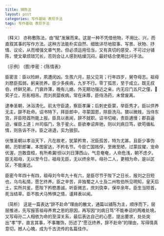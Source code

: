 ```yaml
---
title: 铺陈法
layout: post
categories: 写作基础 表现手法
tags: 写作基础 表现手法
---
```


〔释义〕 亦称敷陈法，由“赋”发展而来。这是一种不凭借他物，不用比、兴，而直叙其事的写作方法。这种方法能朴实自然、细致详尽地叙事、写景、状物、抒情、议论，从而增强文章气势。但必须运用恰当，又有真切的感受，不可过分铺陈，使文章烦琐冗长，否则会让人感到枯燥沉闷，最好结合使用比兴手法。

〔示例〕 (晋)李密：《陈情表》

臣密言：臣以险衅，夙遭闵凶。生孩六月，慈父见背；行年四岁，舅夺母志。祖母刘愍臣孤弱，躬亲抚养。臣少多疾病，九岁不行。零丁孤苦，至于成立。既无叔伯，终鲜兄弟，门衰祚薄，晚有儿媳。外无期功强近之亲，内无应门五尺之僮，𦬮䒯孑立，形影相吊。而刘夙婴疾病，常在床蓐，臣侍汤药，未曾废离。

逮奉圣朝，沐浴清化。前太守臣逵，察臣孝廉；后刺史臣蒙，举臣秀才。臣以供养无主，辞不赴命。诏书特下，拜臣郎中，寻蒙国恩，除臣洗马。猥以微贱，当侍东宫，非臣陨首所能上报。臣具以表闻，辞不就职。诏书切峻，责臣逋慢；郡县逼迫，催臣上道；州司临门，急于星火。臣欲奉诏奔驰，则以刘病日笃，欲苟循私情，则告诉不许。臣之进退，实为狼狈。

伏惟圣朝以孝治天下，凡在故老，犹蒙矜育，况臣孤苦，特为尤甚。且臣少事伪朝，历职郎署，本图宦达，不矜名节。今臣亡国贱俘，至微至陋，过蒙拔擢，宠命优渥，岂敢盘桓，有所希冀!但以刘日薄西山，气息奄奄，人命危浅，朝不虑夕。臣无祖母，无以至今日，祖母无臣，无以终余年。母孙二人，更相为命，是以区区，不能废远。

臣密今年四十有四，祖母刘今年九十有六，是臣尽节于陛下之日长，报刘之日短也，乌鸟私情，愿乞终养。臣之辛苦，非独蜀之人士及二州牧伯所见明知，皇天后土，实所共鉴，愿陛下矜愍愚诚，听臣微志，庶刘侥幸，保卒余年。臣生当陨首，死当结草。臣不胜犬马怖惧之情，谨拜表以闻。

〔简析〕 这是一篇表达“辞不赴命”理由的散文，通篇以铺陈为主，顺序而下，层层推进，先写报答祖母养育之恩的原因，再写因“刘病日笃”不能奉诏的两难处境，又写母孙二人相依为命的至深关系，最后表达自己的心愿，提出要求，处处突出“孝”字，直言其事，不事雕饰，历述了“愿讫终养，辞不赴命”的理由，写得情真意切，撼人心魄，成为千古流传的名篇佳作。 